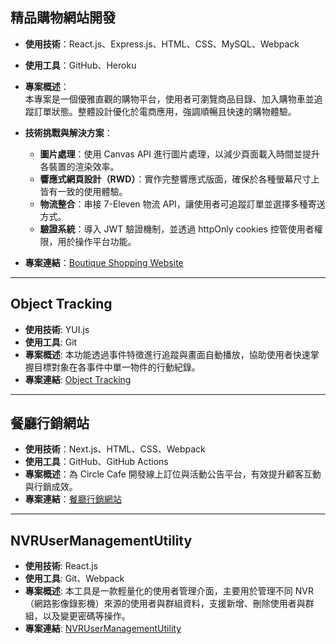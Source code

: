 

## 精品購物網站開發

- **使用技術**：React.js、Express.js、HTML、CSS、MySQL、Webpack  
- **使用工具**：GitHub、Heroku  
- **專案概述**：  
  本專案是一個優雅直觀的購物平台，使用者可瀏覽商品目錄、加入購物車並追蹤訂單狀態。整體設計優化於電商應用，強調順暢且快速的購物體驗。  
- **技術挑戰與解決方案**：  
  - **圖片處理**：使用 Canvas API 進行圖片處理，以減少頁面載入時間並提升各裝置的渲染效率。  
  - **響應式網頁設計（RWD）**：實作完整響應式版面，確保於各種螢幕尺寸上皆有一致的使用體驗。  
  - **物流整合**：串接 7-Eleven 物流 API，讓使用者可追蹤訂單並選擇多種寄送方式。  
  - **驗證系統**：導入 JWT 驗證機制，並透過 httpOnly cookies 控管使用者權限，用於操作平台功能。  

- **專案連結**：[Boutique Shopping Website](https://londoner-store-387fd8edcda3.herokuapp.com/)

---

## Object Tracking
- **使用技術**: YUI.js  
- **使用工具**: Git  
- **專案概述**: 本功能透過事件特徵進行追蹤與畫面自動播放，協助使用者快速掌握目標對象在各事件中單一物件的行動紀錄。
- **專案連結**: [Object Tracking](https://github.com/csdsdasdcwcwadx/ObjectTracking)

---

## 餐廳行銷網站

- **使用技術**：Next.js、HTML、CSS、Webpack  
- **使用工具**：GitHub、GitHub Actions  
- **專案概述**：為 Circle Cafe 開發線上訂位與活動公告平台，有效提升顧客互動與行銷成效。  
- **專案連結**：[餐廳行銷網站](https://csdsdasdcwcwadx.github.io/circle-cafe/)

---

## NVRUserManagementUtility
- **使用技術**: React.js
- **使用工具**: Git、Webpack
- **專案概述**: 本工具是一款輕量化的使用者管理介面，主要用於管理不同 NVR（網路影像錄影機）來源的使用者與群組資料，支援新增、刪除使用者與群組，以及變更密碼等操作。
- **專案連結**: [NVRUserManagementUtility](https://github.com/csdsdasdcwcwadx/NVRUserManagementUtility)

